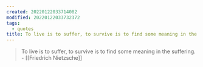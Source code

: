 ```yaml
---
created: 20220122033714082
modified: 20220122033732372
tags:
  - quotes
title: To live is to suffer, to survive is to find some meaning in the suffering.
---
```


> To live is to suffer, to survive is to find some meaning in the suffering. - [[Friedrich Nietzsche]]